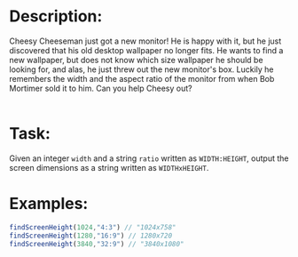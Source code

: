 # Description:
Cheesy Cheeseman just got a new monitor! He is happy with it, but he just discovered that his old desktop wallpaper no longer fits. He wants to find a new wallpaper, but does not know which size wallpaper he should be looking for, and alas, he just threw out the new monitor's box. Luckily he remembers the width and the aspect ratio of the monitor from when Bob Mortimer sold it to him. Can you help Cheesy out?
<br><br>

# Task:
Given an integer `width` and a string `ratio` written as `WIDTH:HEIGHT`, output the screen dimensions as a string written as `WIDTHxHEIGHT`.

# Examples:
```javascript 
findScreenHeight(1024,"4:3") // "1024x758"
findScreenHeight(1280,"16:9") // 1280x720
findScreenHeight(3840,"32:9") // "3840x1080"
```
